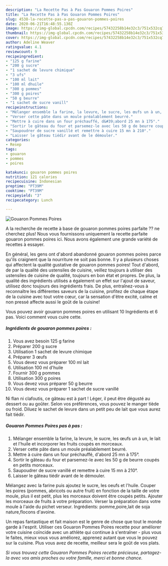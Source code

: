 ```yaml
---
description: "La Recette Pas à Pas Gouaron Pommes Poires"
title: "La Recette Pas à Pas Gouaron Pommes Poires"
slug: 4538-la-recette-pas-a-pas-gouaron-pommes-poires
date: 2020-06-21T16:48:55.130Z
image: https://img-global.cpcdn.com/recipes/57432258b14e32c3/751x532cq70/gouaron-pommes-poires-photo-principale-de-la-recette.jpg
thumbnail: https://img-global.cpcdn.com/recipes/57432258b14e32c3/751x532cq70/gouaron-pommes-poires-photo-principale-de-la-recette.jpg
cover: https://img-global.cpcdn.com/recipes/57432258b14e32c3/751x532cq70/gouaron-pommes-poires-photo-principale-de-la-recette.jpg
author: Adeline Weaver
ratingvalue: 4.1
reviewcount: 9
recipeingredient:
- "125 g farine"
- "200 g sucre"
- "1 sachet de levure chimique"
- "3 ufs"
- "100 ml lait"
- "100 ml dhuile"
- "300 g pommes"
- "300 g poires"
- "50 g beurre"
- "1 sachet de sucre vanill"
recipeinstructions:
- "Mélanger ensemble la farine, la levure, le sucre, les œufs un à un, le lait et l&#39;huile et incorporer les fruits coupés en morceaux."
- "Verser cette pâte dans un moule préalablement beurré."
- "Mettre à cuire dans un four préchauffé, d&#39;abord 25 mn à 175°."
- "Sortir le gâteau du four et parsemez-le avec les 50 g de beurre coupés en petits morceaux."
- "Saupoudrer de sucre vanillé et remettre à cuire 15 mn à 210°."
- "Laisser le gâteau tiédir avant de le démouler."
categories:
- Resep
tags:
- gouaron
- pommes
- poires

katakunci: gouaron pommes poires 
nutrition: 121 calories
recipecuisine: Indonesian
preptime: "PT39M"
cooktime: "PT39M"
recipeyield: "3"
recipecategory: Lunch

---
```



![Gouaron Pommes Poires](https://img-global.cpcdn.com/recipes/57432258b14e32c3/751x532cq70/gouaron-pommes-poires-photo-principale-de-la-recette.jpg)

A la recherche de recette à base de gouaron pommes poires parfaite ?? ne cherchez plus! Nous vous fournissons uniquement la recette parfaite gouaron pommes poires ici. Nous avons également une grande variété de recettes à essayer.

En général, les gens ont d'abord abandonné gouaron pommes poires parce qu'ils craignent que la nourriture ne soit pas bonne. Il y a plusieurs choses qui affectent la qualité gustative de gouaron pommes poires! Tout d'abord, de par la qualité des ustensiles de cuisine, veillez toujours à utiliser des ustensiles de cuisine de qualité, toujours en bon état et propres. De plus, la qualité des ingrédients utilisés a également un effet sur l'ajout de saveur, utilisez donc toujours des ingrédients frais. De plus, entraînez-vous à reconnaître les différentes saveurs de la cuisine, profitez de chaque étape de la cuisine avec tout votre cœur, car la sensation d'être excité, calme et non pressé affecte aussi le goût de la cuisine!

<!--inarticleads1-->

Vous pouvez avoir gouaron pommes poires en utilisant 10 Ingrédients et 6 pas. Voici comment vous cuire cette.

##### Ingrédients de gouaron pommes poires :

1. Vous avez besoin 125 g farine
1. Préparer 200 g sucre
1. Utilisation 1 sachet de levure chimique
1. Préparer 3 œufs
1. Vous devez vous préparer 100 ml lait
1. Utilisation 100 ml d&#39;huile
1. Fournir 300 g pommes
1. Utilisation 300 g poires
1. Vous devez vous préparer 50 g beurre
1. Vous devez vous préparer 1 sachet de sucre vanillé


Ni flan ni clafoutis, ce gâteau est à part ! Léger, il peut être dégusté au dessert ou au goûter. Selon vos préférences, vous pouvez le manger tiède ou froid. Diluez le sachet de levure dans un petit peu de lait que vous aurez fait tiédir. 

<!--inarticleads2-->

##### Gouaron Pommes Poires pas à pas :

1. Mélanger ensemble la farine, la levure, le sucre, les œufs un à un, le lait et l&#39;huile et incorporer les fruits coupés en morceaux.
1. Verser cette pâte dans un moule préalablement beurré.
1. Mettre à cuire dans un four préchauffé, d&#39;abord 25 mn à 175°.
1. Sortir le gâteau du four et parsemez-le avec les 50 g de beurre coupés en petits morceaux.
1. Saupoudrer de sucre vanillé et remettre à cuire 15 mn à 210°.
1. Laisser le gâteau tiédir avant de le démouler.


Mélangez avec la farine puis ajoutez le sucre, les oeufs et l&#39;huile. Couper les poires (pommes, abricots ou autre fruit) en fonction de la taille de votre moule, plus il est petit, plus les morceaux doivent être coupés petits. Ajouter les morceaux de fruits à votre préparation. Verser la préparation dans votre moule à l&#39;aide du pichet verseur. Ingrédients: pomme,poire,lait de soja nature,flocons d&#39;avoine. 

<!--inarticleads1-->

<p>
Un repas fantastique et fait maison est le genre de chose que tout le monde garde à l'esprit. Utiliser ces Gouaron Pommes Poires recette pour améliorer votre cuisine coïncide avec un athlète qui continue à s'entraîner - plus vous le faites, mieux vous vous améliorez, apprenez autant que vous le pouvez sur la cuisine. Plus vous avez de recette, meilleur sera le goût de vos plats.
</p>

<p>
<i>Si vous trouvez cette Gouaron Pommes Poires recette précieuse, partagez-la avec vos amis proches ou votre famille, merci et bonne chance.</i>
</p>
